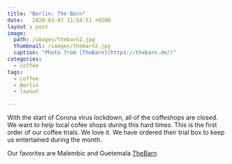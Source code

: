 ```yaml
---
title: "Berlin: The Barn"
date:   2020-03-07 11:54:51 +0200
layout : post
image: 
  path: /images/thebarn2.jpg
  thumbnail: /images/thebarn2.jpg
  caption: "Photo from [TheBarn](https://thebarn.de/)"
categories:
  - coffee
tags:
  - coffee
  - Berlin
  - layout

---
```


With the start of Corona virus lockdown, all of the coffeshops are closed. We want to help local cofee shops during this hard times.
This is the first order of our coffee trials. We love it. We have ordered their trial box to keep us entertained during the month.

Our favorites are Malembic and Guetemala [TheBarn](https://thebarn.de/collections/beans/products/special-subcription-offer/)


